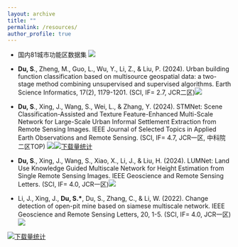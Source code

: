 ```yaml
---
layout: archive
title: ""
permalink: /resources/
author_profile: true
---
```


* 国内81城市功能区数据集    [![](https://img.shields.io/badge/data-silver?style=for-the-badge&logo=react&logoColor=black)](http://geoscape.pku.edu.cn/)

* **Du, S**., Zheng, M., Guo, L., Wu, Y., Li, Z., & Liu, P. (2024). Urban building function classification based on multisource geospatial data: a two-stage method combining unsupervised and supervised algorithms. Earth Science Informatics, 17(2), 1179-1201. (SCI, IF= 2.7, JCR二区)[![](https://img.shields.io/badge/data-silver?style=for-the-badge&logo=react&logoColor=black)]( https://doi.org/10.6084/m9.fgshare.24993531.v1.)

* **Du, S**., Xing, J., Wang, S., Wei, L., & Zhang, Y. (2024). STMNet: Scene Classification-Assisted and Texture Feature-Enhanced Multi-Scale Network for Large-Scale Urban Informal Settlement Extraction from Remote Sensing Images. IEEE Journal of Selected Topics in Applied Earth Observations and Remote Sensing. (SCI, IF= 4.7, JCR一区, 中科院二区TOP) [![](https://img.shields.io/badge/code-silver?style=for-the-badge&logo=react&logoColor=black)](https://github.com/dushouhang/code1)[![下载量统计](https://img.shields.io/github/downloads/你的用户名/你的仓库名/total?label=总下载量&color=brightgreen)](https://github.com/dushouhang/code1/releases)

* **Du, S**., Xing, J., Wang, S., Xiao, X., Li, J., & Liu, H. (2024). LUMNet: Land Use Knowledge Guided Multiscale Network for Height Estimation from Single Remote Sensing Images. IEEE Geoscience and Remote Sensing Letters. (SCI, IF= 4.0, JCR一区)[![](https://img.shields.io/badge/code-silver?style=for-the-badge&logo=react&logoColor=black)](https://github.com/dushouhang/code2)

* Li, J., Xing, J., __Du, S.*__, Du, S., Zhang, C., & Li, W. (2022). Change detection of open-pit mine based on siamese multiscale network. IEEE Geoscience and Remote Sensing Letters, 20, 1-5. (SCI, IF= 4.0, JCR一区)[![](https://img.shields.io/badge/code-silver?style=for-the-badge&logo=react&logoColor=black)](https://github.com/dushouhang/code3)

[![下载量统计](https://img.shields.io/github/downloads/你的用户名/你的仓库名/total?label=总下载量&color=brightgreen)](https://github.com/dushouhang/code1/releases)

